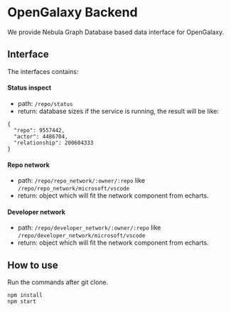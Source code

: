 # OpenGalaxy Backend

We provide Nebula Graph Database based data interface for OpenGalaxy.

## Interface

The interfaces contains:

#### Status inspect

- path: `/repo/status`
- return: database sizes if the service is running, the result will be like:
```
{
  "repo": 9557442,
  "actor": 4486704,
  "relationship": 200604333
}
```

#### Repo network

- path: `/repo/repo_network/:owner/:repo` like `/repo/repo_network/microsoft/vscode`
- return: object which will fit the network component from echarts.

#### Developer network

- path: `/repo/developer_network/:owner/:repo` like `/repo/developer_network/microsoft/vscode`
- return: object which will fit the network component from echarts.

## How to use

Run the commands after git clone.
```
npm install
npm start
```
